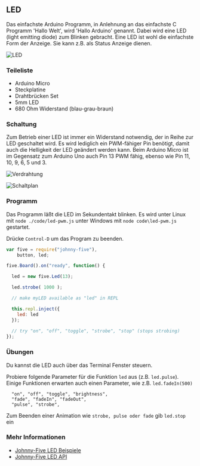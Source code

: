 ## LED

Das einfachste Arduino Programm, in Anlehnung an das einfachste C Programm 'Hallo Welt', wird 'Hallo Arduino' genannt. Dabei wird eine LED (light emitting diode) zum Blinken gebracht.
Eine LED ist wohl die einfachste Form der Anzeige. Sie kann z.B. als Status Anzeige dienen. 

![LED](%assets_url%/parts/led.png "LED")

### Teileliste

* Arduino Micro
* Steckplatine
* Drahtbrücken Set
* 5mm LED 
* 680 Ohm Widerstand (blau-grau-braun)


### Schaltung

Zum Betrieb einer LED ist immer ein Widerstand notwendig, der in Reihe zur LED geschaltet wird. Es wird lediglich ein PWM-fähiger Pin benötigt, damit auch die Helligkeit der LED geändert werden kann. Beim Arduino Micro ist im Gegensatz zum Arduino Uno auch Pin 13 PWM fähig, ebenso wie Pin 11, 10, 9, 6, 5 und 3.

![Verdrahtung](%assets_url%/circ/01-LED_Steckplatine.png "Verdrahtung")

![Schaltplan](%assets_url%/circ/led-schematic.png "Schaltplan")

### Programm

Das Programm läßt die LED im Sekundentakt blinken. Es wird unter Linux mit `node ./code/led-pwm.js` unter Windows mit `node code\led-pwm.js` gestartet.

Drücke `Control-D` um das Program zu beenden.


```javascript
var five = require("johnny-five"),
    button, led;

five.Board().on("ready", function() {

  led = new five.Led(13);

  led.strobe( 1000 );

  // make myLED available as "led" in REPL

  this.repl.inject({
  	led: led
  });
	  
  // try "on", "off", "toggle", "strobe", "stop" (stops strobing)
});
```


### Übungen

Du kannst die LED auch über das Terminal Fenster steuern. 

Probiere folgende Parameter für die Funktion `led` aus (z.B. `led.pulse`). Einige Funktionen erwarten auch einen Parameter, wie z.B. `led.fadeIn(500)`

```
  "on", "off", "toggle", "brightness",
  "fade", "fadeIn", "fadeOut",
  "pulse", "strobe",
```

Zum Beenden einer Animation wie `strobe, pulse oder fade` gib `led.stop` ein

### Mehr Informationen

* [Johnny-Five LED Beispiele](http://johnny-five.io/examples/led/)
* [Johnny-Five LED API](http://johnny-five.io/api/led)


